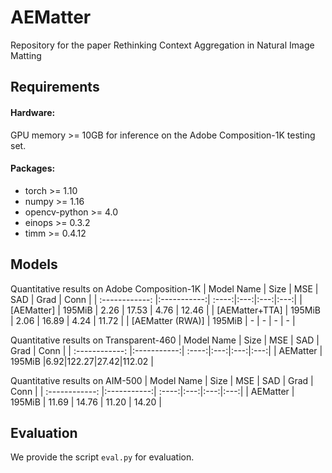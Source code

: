# AEMatter

Repository for the paper Rethinking Context Aggregation in Natural Image Matting

## Requirements
#### Hardware:

GPU memory >= 10GB for inference on the Adobe Composition-1K testing set.

#### Packages:

- torch >= 1.10
- numpy >= 1.16
- opencv-python >= 4.0
- einops >= 0.3.2
- timm >= 0.4.12

## Models
Quantitative results on Adobe Composition-1K
| Model Name  |   Size   | MSE | SAD | Grad | Conn |
| :------------: |:-----------:| :----:|:---:|:---:|:---:|
| [AEMatter] | 195MiB | 2.26 | 17.53 | 4.76 | 12.46 |
| [AEMatter+TTA] | 195MiB | 2.06 | 16.89 | 4.24 | 11.72 |
| [AEMatter (RWA)] | 195MiB | - | - | - | - |

Quantitative results on Transparent-460
| Model Name  |   Size   | MSE | SAD | Grad | Conn |
| :------------: |:-----------:| :----:|:---:|:---:|:---:|
| AEMatter | 195MiB |6.92|122.27|27.42|112.02 |

Quantitative results on AIM-500
| Model Name  |   Size   | MSE | SAD | Grad | Conn |
| :------------: |:-----------:| :----:|:---:|:---:|:---:|
| AEMatter | 195MiB | 11.69 | 14.76 | 11.20 | 14.20 | 

## Evaluation
We provide the script `eval.py`  for evaluation.


